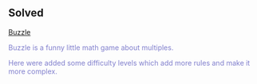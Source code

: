 ## Solved 
<style>
c {color:#807fcd;}
</style>
[Buzzle](https://www.codingame.com/ide/puzzle/buzzle)

<c> Buzzle is a funny little math game about multiples.</c>

<c>Here were added some difficulty levels which add more rules and make it more complex.</c>
